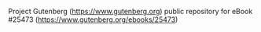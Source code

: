 Project Gutenberg (https://www.gutenberg.org) public repository for eBook #25473 (https://www.gutenberg.org/ebooks/25473)
